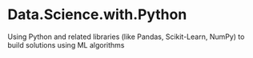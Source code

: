 # Data.Science.with.Python
Using Python and related libraries (like Pandas, Scikit-Learn, NumPy) to build solutions using ML algorithms
